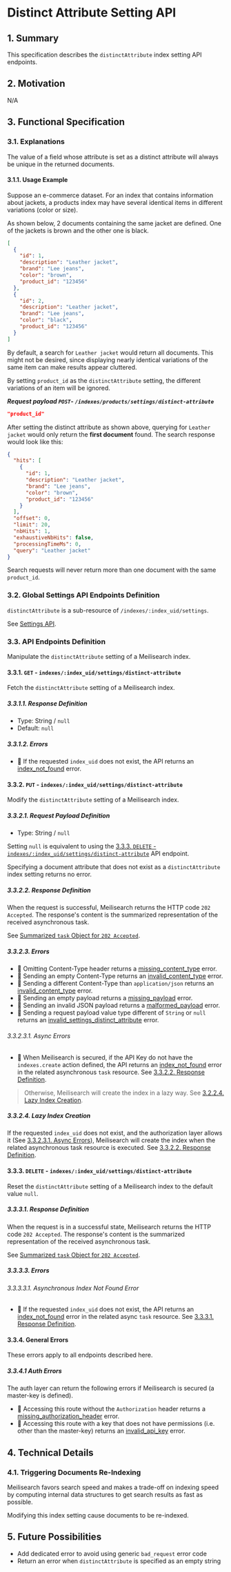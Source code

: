 # Distinct Attribute Setting API

## 1. Summary

This specification describes the `distinctAttribute` index setting API endpoints.

## 2. Motivation
N/A

## 3. Functional Specification

### 3.1. Explanations

The value of a field whose attribute is set as a distinct attribute will always be unique in the returned documents.

#### 3.1.1. Usage Example

Suppose an e-commerce dataset. For an index that contains information about jackets, a products index may have several identical items in different variations (color or size).

As shown below, 2 documents containing the same jacket are defined. One of the jackets is brown and the other one is black.

```json
[
  {
    "id": 1,
    "description": "Leather jacket",
    "brand": "Lee jeans",
    "color": "brown",
    "product_id": "123456"
  },
  {
    "id": 2,
    "description": "Leather jacket",
    "brand": "Lee jeans",
    "color": "black",
    "product_id": "123456"
  }
]
```

By default, a search for `Leather jacket` would return all documents. This might not be desired, since displaying nearly identical variations of the same item can make results appear cluttered.

By setting `product_id` as the `distinctAttribute` setting, the different variations of an item will be ignored.

***Request payload `POST`- `/indexes/products/settings/distinct-attribute`***

```json
"product_id"
```

After setting the distinct attribute as shown above, querying for `Leather jacket` would only return the **first document** found. The search response would look like this:

```json
{
  "hits": [
    {
      "id": 1,
      "description": "Leather jacket",
      "brand": "Lee jeans",
      "color": "brown",
      "product_id": "123456"
    }
  ],
  "offset": 0,
  "limit": 20,
  "nbHits": 1,
  "exhaustiveNbHits": false,
  "processingTimeMs": 0,
  "query": "Leather jacket"
}
```

Search requests will never return more than one document with the same `product_id`.

### 3.2. Global Settings API Endpoints Definition

`distinctAttribute` is a sub-resource of `/indexes/:index_uid/settings`.

See [Settings API](0123-settings-api.md).

### 3.3. API Endpoints Definition

Manipulate the `distinctAttribute` setting of a Meilisearch index.

#### 3.3.1. `GET` - `indexes/:index_uid/settings/distinct-attribute`

Fetch the `distinctAttribute` setting of a Meilisearch index.

##### 3.3.1.1. Response Definition

- Type: String / `null`
- Default: `null`

##### 3.3.1.2. Errors

- 🔴 If the requested `index_uid` does not exist, the API returns an [index_not_found](0061-error-format-and-definitions.md#index_not_found) error.

#### 3.3.2. `PUT` - `indexes/:index_uid/settings/distinct-attribute`

Modify the `distinctAttribute` setting of a Meilisearch index.

##### 3.3.2.1. Request Payload Definition

- Type: String / `null`

Setting `null` is equivalent to using the [3.3.3. `DELETE` - `indexes/:index_uid/settings/distinct-attribute`](#333-delete---indexesindexuidsettingsdistinct-attribute) API endpoint.

Specifying a document attribute that does not exist as a `distinctAttribute` index setting returns no error.

##### 3.3.2.2. Response Definition

When the request is successful, Meilisearch returns the HTTP code `202 Accepted`. The response's content is the summarized representation of the received asynchronous task.

See [Summarized `task` Object for `202 Accepted`](0060-tasks-api.md#summarized-task-object-for-202-accepted).

##### 3.3.2.3. Errors

- 🔴 Omitting Content-Type header returns a [missing_content_type](0061-error-format-and-definitions.md#missing_content_type) error.
- 🔴 Sending an empty Content-Type returns an [invalid_content_type](0061-error-format-and-definitions.md#invalid_content_type) error.
- 🔴 Sending a different Content-Type than `application/json` returns an [invalid_content_type](0061-error-format-and-definitions.md#invalid_content_type) error.
- 🔴 Sending an empty payload returns a [missing_payload](0061-error-format-and-definitions.md#missing_payload) error.
- 🔴 Sending an invalid JSON payload returns a [malformed_payload](0061-error-format-and-definitions.md#malformed_payload) error.
- 🔴 Sending a request payload value type different of `String` or `null` returns an [invalid_settings_distinct_attribute](0061-error-format-and-definitions.md#invalid_settings_distinct_attribute) error.

###### 3.3.2.3.1. Async Errors

- 🔴 When Meilisearch is secured, if the API Key do not have the `indexes.create` action defined, the API returns an [index_not_found](0061-error-format-and-definitions.md#index_not_found) error in the related asynchronous `task` resource. See [3.3.2.2. Response Definition](#3222-response-definition).

> Otherwise, Meilisearch will create the index in a lazy way. See [3.2.2.4. Lazy Index Creation](#3224-lazy-index-creation).

##### 3.3.2.4. Lazy Index Creation

If the requested `index_uid` does not exist, and the authorization layer allows it (See [3.3.2.3.1. Async Errors](#33231-async-errors)), Meilisearch will create the index when the related asynchronous task resource is executed. See [3.3.2.2. Response Definition](#3322-response-definition).

#### 3.3.3. `DELETE` - `indexes/:index_uid/settings/distinct-attribute`

Reset the `distinctAttribute` setting of a Meilisearch index to the default value `null`.

##### 3.3.3.1. Response Definition

When the request is in a successful state, Meilisearch returns the HTTP code `202 Accepted`. The response's content is the summarized representation of the received asynchronous task.

See [Summarized `task` Object for `202 Accepted`](0060-tasks-api.md#summarized-task-object-for-202-accepted).

##### 3.3.3.3. Errors

###### 3.3.3.3.1. Asynchronous Index Not Found Error

- 🔴 If the requested `index_uid` does not exist, the API returns an [index_not_found](0061-error-format-and-definitions.md#index_not_found) error in the related async `task` resource. See [3.3.3.1. Response Definition](#3331-response-definition).

#### 3.3.4. General Errors

These errors apply to all endpoints described here.

##### 3.3.4.1 Auth Errors

The auth layer can return the following errors if Meilisearch is secured (a master-key is defined).

- 🔴 Accessing this route without the `Authorization` header returns a [missing_authorization_header](0061-error-format-and-definitions.md#missing_authorization_header) error.
- 🔴 Accessing this route with a key that does not have permissions (i.e. other than the master-key) returns an [invalid_api_key](0061-error-format-and-definitions.md#invalid_api_key) error.

## 4. Technical Details

### 4.1. Triggering Documents Re-Indexing

Meilisearch favors search speed and makes a trade-off on indexing speed by computing internal data structures to get search results as fast as possible.

Modifying this index setting cause documents to be re-indexed.

## 5. Future Possibilities

- Add dedicated error to avoid using generic `bad_request` error code
- Return an error when `distinctAttribute` is specified as an empty string